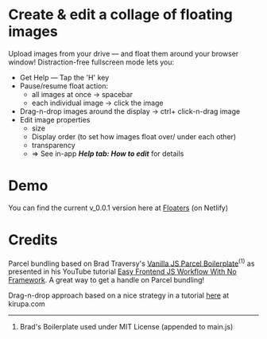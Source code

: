 # Create & edit a collage of floating images

Upload images from your drive &mdash; and float them around your browser window! Distraction-free fullscreen mode lets you:

* Get Help</span> &mdash; Tap the 'H' key
* Pause/resume float action:
  * all images at once &rarr; spacebar
  * each individual image &rarr; click the image
* Drag-n-drop images around the display &rarr; ctrl+ click-n-drag image
* Edit image properties
  * size
  * Display order (to set how images float over/ under each other)
  * transparency
  * => See in-app *__Help tab: How to edit__* for details

# Demo

You can find the current v_0.0.1 version here at [Floaters](https://floaters-001.netlify.app/) (on Netlify)

# Credits

Parcel bundling based on Brad Traversy's [Vanilla JS Parcel Boilerplate](https://github.com/bradtraversy/vanilla-parcel-boilerplate)<sup>(1)</sup> as presented in his YouTube tutorial [Easy Frontend JS Workflow With No Framework](https://www.youtube.com/watch?v=8rD9amRSOQY). A great way to get a handle on Parcel bundling!

Drag-n-drop approach based on a nice strategy in a tutorial [here](https://www.kirupa.com/html5/drag.htm#tutorialInformation) at kirupa.com
_____
1. Brad's Boilerplate used under MIT License (appended to main.js)
